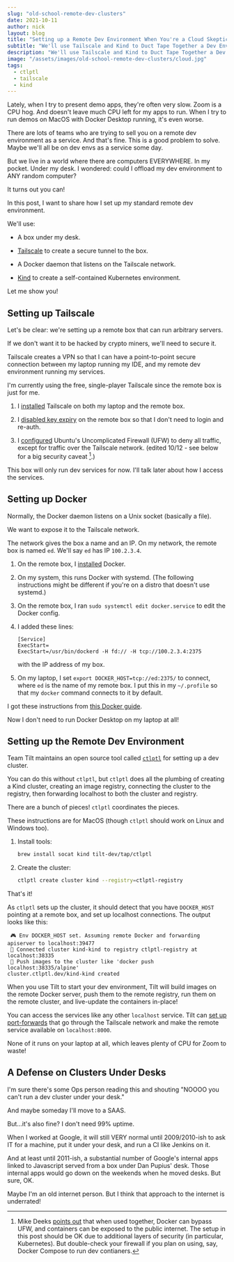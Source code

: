 ```yaml
---
slug: "old-school-remote-dev-clusters"
date: 2021-10-11
author: nick
layout: blog
title: "Setting up a Remote Dev Environment When You're a Cloud Skeptic"
subtitle: "We'll use Tailscale and Kind to Duct Tape Together a Dev Env"
description: "We'll use Tailscale and Kind to Duct Tape Together a Dev Env"
image: "/assets/images/old-school-remote-dev-clusters/cloud.jpg"
tags:
  - ctlptl
  - tailscale
  - kind
---
```


Lately, when I try to present demo apps, they're often very slow. 
Zoom is a CPU hog. And doesn't leave much CPU left for my apps to run.
When I try to run demos on MacOS with Docker Desktop running, it's even
worse.

There are lots of teams who are trying to sell you on a remote
dev environment as a service. And that's fine. This is a good problem
to solve. Maybe we'll all be on dev envs as a service some day.

But we live in a world where there are computers EVERYWHERE.  In my
pocket. Under my desk. I wondered: could I offload my dev environment to ANY
random computer?

It turns out you can!

In this post, I want to share how I set up my standard remote dev environment.

We'll use:

- A box under my desk.

- [Tailscale](https://tailscale.com/) to create a secure tunnel to the box.

- A Docker daemon that listens on the Tailscale network.

- [Kind](https://kind.sigs.k8s.io/) to create a self-contained Kubernetes environment.

Let me show you!

## Setting up Tailscale

Let's be clear: we're setting up a remote box that can run arbitrary servers.

If we don't want it to be hacked by crypto miners, we'll need to secure it.

Tailscale creates a VPN so that I can have a
point-to-point secure connection between my laptop running my IDE, and my
remote dev environment running my services.

I'm currently using the free, single-player Tailscale since the remote box is
just for me.

1. I [installed](https://tailscale.com/download) Tailscale on both my laptop and
   the remote box.

1. I [disabled key expiry](https://tailscale.com/kb/1028/key-expiry/) on the
   remote box so that I don't need to login and re-auth.
   
1. I [configured](https://tailscale.com/kb/1077/secure-server-ubuntu-18-04/)
   Ubuntu's Uncomplicated Firewall (UFW) to deny all traffic, except for traffic over
   the Tailscale network. (edited 10/12 - see below for a big security caveat [^1].)
   
This box will only run dev services for now. I'll talk later about how
I access the services.

## Setting up Docker

Normally, the Docker daemon listens on a Unix socket (basically a file).

We want to expose it to the Tailscale network. 

The network gives the box a name and an IP. On my network, the remote box is
named `ed`. We'll say `ed` has IP `100.2.3.4`.

1. On the remote box, I [installed](https://docs.docker.com/engine/install/) Docker.

1. On my system, this runs Docker with systemd. (The following instructions
   might be different if you're on a distro that doesn't use systemd.)
   
1. On the remote box, I ran `sudo systemctl edit docker.service` to edit the Docker config.

1. I added these lines:

    ```
    [Service]
    ExecStart=
    ExecStart=/usr/bin/dockerd -H fd:// -H tcp://100.2.3.4:2375
    ```

    with the IP address of my box.

1. On my laptop, I set `export DOCKER_HOST=tcp://ed:2375/` to connect, where `ed`
   is the name of my remote box. I put this in my `~/.profile` so that my
   `docker` command connects to it by default.

I got these instructions from [this Docker
guide](https://docs.docker.com/engine/install/linux-postinstall/#configure-where-the-docker-daemon-listens-for-connections).

Now I don't need to run Docker Desktop on my laptop at all!

## Setting up the Remote Dev Environment

Team Tilt maintains an open source tool called [`ctlptl`](https://github.com/tilt-dev/ctlptl/) for setting up a dev cluster.

You can do this without `ctlptl`, but `ctlptl` does all the plumbing of creating
a Kind cluster, creating an image registry, connecting the cluster to the
registry, then forwarding localhost to both the cluster and registry.

There are a bunch of pieces! `ctlptl` coordinates the pieces.

These instructions are for MacOS (though `ctlptl` should work on Linux and Windows too).

1. Install tools: 

    ```bash
    brew install socat kind tilt-dev/tap/ctlptl
    ```

2. Create the cluster: 

    ```bash
    ctlptl create cluster kind --registry=ctlptl-registry
    ```

That's it!

As `ctlptl` sets up the cluster, it should detect that you have `DOCKER_HOST`
pointing at a remote box, and set up localhost connections. The output looks like this:

```
 🎮 Env DOCKER_HOST set. Assuming remote Docker and forwarding apiserver to localhost:39477
 🔌 Connected cluster kind-kind to registry ctlptl-registry at localhost:38335
 👐 Push images to the cluster like 'docker push localhost:38335/alpine'
cluster.ctlptl.dev/kind-kind created
```

When you use Tilt to start your dev environment, Tilt will build images
on the remote Docker server, push them to the remote registry, run them
on the remote cluster, and live-update the containers in-place! 

You can access the services like any other `localhost` service. Tilt can
[set up port-forwards](https://docs.tilt.dev/accessing_resource_endpoints.html#creating-a-kubectl-port-forward-tunnel)
that go through the Tailscale network
and make the remote service available on `localhost:8000`.

None of it runs on your laptop at all, which leaves plenty of CPU for Zoom to
waste!

## A Defense on Clusters Under Desks

I'm sure there's some Ops person reading this and shouting "NOOOO you can't run
a dev cluster under your desk."

And maybe someday I'll move to a SAAS.

But...it's also fine? I don't need 99% uptime.

When I worked at Google, it will still VERY normal until 2009/2010-ish to
ask IT for a machine, put it under your desk, and run a CI like Jenkins on it.

And at least until 2011-ish, a substantial number of Google's internal
apps linked to Javascript served from a box under Dan Pupius' desk. Those internal
apps would go down on the weekends when he moved desks. But sure, OK.

Maybe I'm an old internet person. But I think that approach to the internet is
underrated!

[^1]: Mike Deeks [points
    out](https://twitter.com/mike_deeks/status/1447750784326651904) that when
    used together, Docker can bypass UFW, and containers can be exposed to the
    public internet. The setup in this post should be OK due to additional
    layers of security (in particular, Kubernetes). But double-check your
    firewall if you plan on using, say, Docker Compose to run dev contianers.
